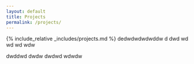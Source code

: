 ```yaml
---
layout: default
title: Projects
permalink: /projects/
---
```


{% include_relative _includes/projects.md %}
dedwdwdwdwddw
d
dwd
wd
wd
wd
wdw


dwddwd
dwdw
dwdwd
wdwdw
